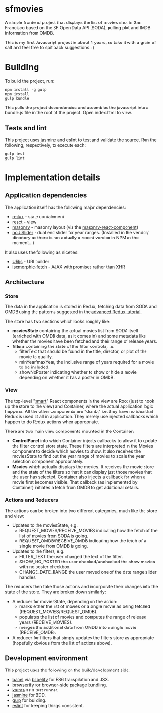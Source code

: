 # sfmovies

A simple frontend project that displays the list of movies shot in San
Francisco based on the SF Open Data API (SODA), pulling plot and IMDB
information from OMDB.

This is my first Javascript project in about 4 years, so take it with
a grain of salt and feel free to spit back suggestions. :)

# Building

To build the project, run:

```
npm install -g gulp
npm install
gulp bundle
```

This pulls the project dependencies and assembles the javascript into
a bundle.js file in the root of the project. Open index.html to view.

## Tests and lint

This project uses jasmine and eslint to test and validate the source.
Run the following, respectively, to execute each:

```
gulp test
gulp lint
```

# Implementation details

## Application dependencies

The application itself has the following major dependencies:

- [redux](https://github.com/rackt/redux) - state containment
- [react](https://facebook.github.io/react/) - view
- [masonry](http://masonry.desandro.com/) - masonry layout (via the
  [masonry-react-component](https://github.com/eiriklv/react-masonry-component))
- [noUiSlider](http://refreshless.com/nouislider/) - dual end slider for year
  ranges. (Installed in the vendor/ directory as there is not actually a
  recent version in NPM at the moment...)

It also uses the following as niceties:

- [URIjs](http://medialize.github.io/URI.js/) - URI builder
- [isomorphic-fetch](https://github.com/matthew-andrews/isomorphic-fetch) -
  AJAX with promises rather than XHR

## Architecture

### Store

The data in the application is stored in Redux, fetching data from SODA and
OMDB using the patterns suggested in the [advanced Redux tutorial](http://rackt.github.io/redux/docs/advanced/index.html).

The store has two sections which looks roughly like:
- **moviesState** containing the actual movies list from SODA itself
  (enriched with OMDB data, as it comes in) and some metadata like
  whether the movies have been fetched and their range of release years.
- **filters** containing the state of the filter controls, i.e.
  - filterText that should be found in the title, director, or plot of
  the movie to qualify.
  - minYear/maxYear, the inclusive range of years required for a movie
  to be included.
  - showNoPoster indicating whether to show or hide a movie depending
  on whether it has a poster in OMDB.

### View

The top-level "[smart](https://medium.com/@dan_abramov/smart-and-dumb-components-7ca2f9a7c7d0)"
React components in the view are Root (just to hook up the store to the
view) and Container, where the actual application logic happens. All the
other components are "dumb," i.e. they have no idea that Redux is used at
all in application. They merely use injected callbacks which happen to
do Redux actions when appropriate.

There are two main view components mounted in the Container:
- **ControlPanel** into which Container injects callbacks to allow it to update
  the filter control store state. These filters are interpreted in the Movies
  component to decide which movies to show. It also receives the moviesState to
  find out the year range of movies to scale the year selection component
  appropriately.
- **Movies** which actually displays the movies. It receives the movie store and
  the state of the filters so that it can display just those movies that the
  user has selected. Container also injects a callback for when a movie first
  becomes visible. That callback (as implemented by Container) initiates a
  fetch from OMDB to get additional details.

### Actions and Reducers

The actions can be broken into two different categories, much like the store
and view:

- Updates to the moviesState, e.g.
  - REQUEST_MOVIES/RECEIVE_MOVIES indicating how the fetch of the list of movies
  from SODA is going.
  - REQUEST_OMDB/RECEIVE_OMDB indicating how the fetch of a single movie from
  OMDB is going.
- Updates to the filters, e.g.
  - FILTER_TEXT the user changed the text of the filter.
  - SHOW_NO_POSTER the user checked/unchecked the show movies with no poster
  checkbox.
  - CHANGE_DATE_RANGE the user moved one of the date range slider handles.

The reducers then take those actions and incorporate their changes into the
state of the store. They are broken down similarly:

- A reducer for moviesState, depending on the action:
  - marks either the list of movies or a single movie as being fetched (REQUEST_MOVIES/REQUEST_OMDB).
  - populates the list of movies and computes the range of release years
  (RECEIVE_MOVIES).
  - merges the additional data from OMDB into a single movie (RECEIVE_OMDB).
- A reducer for filters that simply updates the filters store as appropriate
  (hopefully obvious from the list of actions above).

## Development environment

This project uses the following on the build/development side:

- [babel](https://babeljs.io/) via [babelify](https://github.com/babel/babelify)
  for ES6 transpilation and JSX.
- [browserify](http://browserify.org/) for browser-side package bundling.
- [karma](http://karma-runner.github.io/) as a test runner.
- [jasmine](http://jasmine.github.io/) for BDD.
- [gulp](http://gulpjs.com/) for building.
- [eslint](http://eslint.org/) for keeping things consistent.
